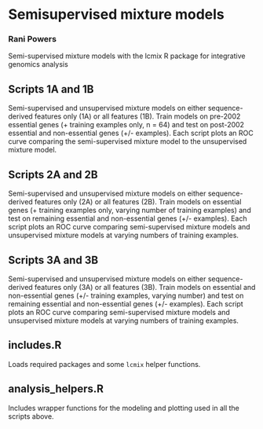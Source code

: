 # Semisupervised mixture models
### Rani Powers
Semi-supervised mixture models with the lcmix R package for integrative genomics analysis

## Scripts 1A and 1B
Semi-supervised and unsupervised mixture models on either sequence-derived features only (1A) or all features (1B). Train models on pre-2002 essential genes (+ training examples only, n = 64) and test on post-2002 essential and non-essential genes (+/- examples). Each script plots an ROC curve comparing the semi-supervised mixture model to the unsupervised mixture model.

## Scripts 2A and 2B
Semi-supervised and unsupervised mixture models on either sequence-derived features only (2A) or all features (2B). Train models on essential genes (+ training examples only, varying number of training examples) and test on remaining essential and non-essential genes (+/- examples). Each script plots an ROC curve comparing semi-supervised mixture models and unsupervised mixture models at varying numbers of training examples.

## Scripts 3A and 3B
Semi-supervised and unsupervised mixture models on either sequence-derived features only (3A) or all features (3B). Train models on essential and non-essential genes (+/- training examples, varying number) and test on remaining essential and non-essential genes (+/- examples). Each script plots an ROC curve comparing semi-supervised mixture models and unsupervised mixture models at varying numbers of training examples.

## includes.R
Loads required packages and some `lcmix` helper functions.

## analysis_helpers.R
Includes wrapper functions for the modeling and plotting used in all the scripts above.